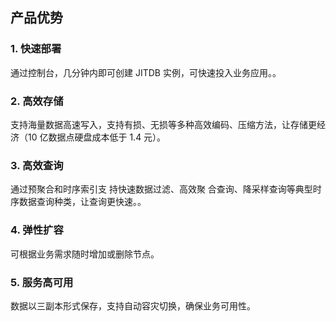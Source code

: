 ## 产品优势

### 1. 快速部署

通过控制台，几分钟内即可创建 JITDB 实例，可快速投入业务应用。。

### 2. 高效存储

支持海量数据高速写入，支持有损、无损等多种高效编码、压缩方法，让存储更经济（10 亿数据点硬盘成本低于 1.4 元）。

### 3. 高效查询

通过预聚合和时序索引支 持快速数据过滤、高效聚 合查询、降采样查询等典型时序数据查询种类，让查询更快速。。

### 4. 弹性扩容

可根据业务需求随时增加或删除节点。

### 5. 服务高可用
数据以三副本形式保存，支持自动容灾切换，确保业务可用性。


